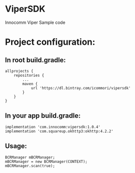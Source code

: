 # ViperSDK
Innocomm Viper Sample code

# Project configuration:

## In root build.gradle:

    allprojects {
        repositories {
            ...
            maven {
                url 'https://dl.bintray.com/icommori/vipersdk'
            }
        }
    }
    
## In your app build.gradle:

    implementation 'com.innocomm:vipersdk:1.0.4'
    implementation 'com.squareup.okhttp3:okhttp:4.2.2'

## Usage:

    BCRManager mBCRManager;
    mBCRManager = new BCRManager(CONTEXT);
    mBCRManager.scan(true);

